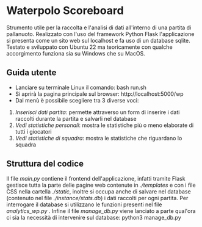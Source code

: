 # Waterpolo Scoreboard
Strumento utile per la raccolta e l'analisi di dati all'interno di una partita di pallanuoto.
Realizzato con l'uso del framework Python Flask l'applicazione si presenta come un sito web sul localhost e fa uso di un database sqlite.
Testato e sviluppato con Ubuntu 22 ma teoricamente con qualche accorgimento funziona sia su Windows che su MacOS.

## Guida utente
- Lanciare su terminale Linux il comando:
        bash run.sh
- Si aprirà la pagina principale sul browser: http://localhost:5000/wp
- Dal menù è possibile scegliere tra 3 diverse voci:
1. *Inserisci dati partita*: permette attraverso un form di inserire i dati raccolti durante la partita e salvarli nel database
2. *Vedi statistiche personali*: mostra le statistiche più o meno elaborate di tutti i giocatori
3. *Vedi statistiche di squadra*: mostra le statistiche che riguardano lo squadra

## Struttura del codice
Il file *main.py* contiene il frontend dell'applicazione, infatti tramite Flask gestisce tutta la parte delle pagine web contenute in *./templates* e con i file CSS nella cartella *./static*, inoltre si occupa anche di salvare nel database (contenuto nel file *./instance/stats.db*) i dati raccolti per ogni partita.
Per interrogare il database si utilizzano le funzioni presenti nel file *analytics_wp.py* .
Infine il file *manage_db.py* viene lanciato a parte qual'ora ci sia la necessità di intervenire sul database:
        python3 manage_db.py